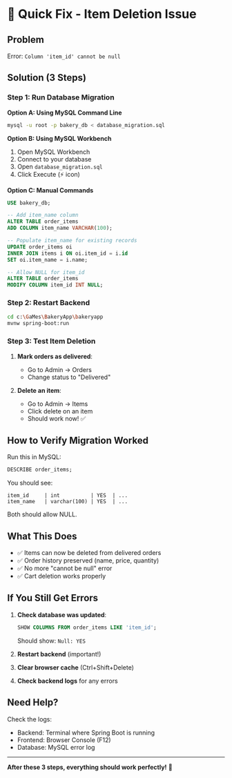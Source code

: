 # 🚀 Quick Fix - Item Deletion Issue

## Problem
Error: `Column 'item_id' cannot be null`

## Solution (3 Steps)

### Step 1: Run Database Migration

**Option A: Using MySQL Command Line**
```bash
mysql -u root -p bakery_db < database_migration.sql
```

**Option B: Using MySQL Workbench**
1. Open MySQL Workbench
2. Connect to your database
3. Open `database_migration.sql`
4. Click Execute (⚡ icon)

**Option C: Manual Commands**
```sql
USE bakery_db;

-- Add item_name column
ALTER TABLE order_items 
ADD COLUMN item_name VARCHAR(100);

-- Populate item_name for existing records
UPDATE order_items oi
INNER JOIN items i ON oi.item_id = i.id
SET oi.item_name = i.name;

-- Allow NULL for item_id
ALTER TABLE order_items 
MODIFY COLUMN item_id INT NULL;
```

### Step 2: Restart Backend
```bash
cd c:\GaMes\BakeryApp\bakeryapp
mvnw spring-boot:run
```

### Step 3: Test Item Deletion

1. **Mark orders as delivered**:
   - Go to Admin → Orders
   - Change status to "Delivered"

2. **Delete an item**:
   - Go to Admin → Items
   - Click delete on an item
   - Should work now! ✅

## How to Verify Migration Worked

Run this in MySQL:
```sql
DESCRIBE order_items;
```

You should see:
```
item_id     | int          | YES  | ...
item_name   | varchar(100) | YES  | ...
```

Both should allow NULL.

## What This Does

- ✅ Items can now be deleted from delivered orders
- ✅ Order history preserved (name, price, quantity)
- ✅ No more "cannot be null" error
- ✅ Cart deletion works properly

## If You Still Get Errors

1. **Check database was updated**:
   ```sql
   SHOW COLUMNS FROM order_items LIKE 'item_id';
   ```
   Should show: `Null: YES`

2. **Restart backend** (important!)

3. **Clear browser cache** (Ctrl+Shift+Delete)

4. **Check backend logs** for any errors

## Need Help?

Check the logs:
- Backend: Terminal where Spring Boot is running
- Frontend: Browser Console (F12)
- Database: MySQL error log

---

**After these 3 steps, everything should work perfectly!** 🎉
